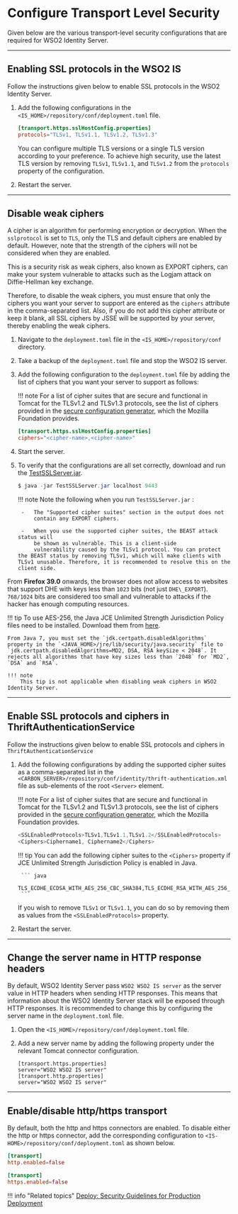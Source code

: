 # Configure Transport Level Security

Given below are the various transport-level security configurations that are required for WSO2 Identity Server.

---

## Enabling SSL protocols in the WSO2 IS

Follow the instructions given below to enable SSL protocols in the WSO2 Identity Server.

1. Add the following configurations in the `<IS_HOME>/repository/conf/deployment.toml` file.

     ```toml
     [transport.https.sslHostConfig.properties]
     protocols="TLSv1, TLSv1.1, TLSv1.2, TLSv1.3"
     ```

    You can configure multiple TLS versions or a single TLS version according to your preference.
    To achieve high security, use the latest TLS version by removing `TLSv1`, `TLSv1.1`, and `TLSv1.2` from the `protocols` property of the configuration.

2. Restart the server.

---

## Disable weak ciphers

A cipher is an algorithm for performing encryption or decryption. When the `sslprotocol` is set to `TLS`, only the TLS and default ciphers are enabled by default. However, note that the strength of the ciphers will not be considered when they are enabled.

This is a security risk as weak ciphers, also known as EXPORT ciphers, can make your system vulnerable to attacks such as the Logjam attack on Diffie-Hellman key exchange.

Therefore, to disable the weak ciphers, you must ensure that only the ciphers you want your server to support are entered as the `ciphers` attribute in the comma-separated list. Also, if you do not add this cipher attribute or keep it blank, all SSL ciphers by JSSE will be supported by your server, thereby enabling the weak ciphers.

1. Navigate to the `deployment.toml` file in the `<IS_HOME>/repository/conf` directory.

2. Take a backup of the `deployment.toml` file and stop the WSO2 IS server.

3. Add the following configuration to the `deployment.toml` file by adding the list of ciphers that you want your server to support as follows:

    !!! note
        For a list of cipher suites that are secure and functional in Tomcat for the TLSv1.2 and TLSv1.3 protocols, see the list of ciphers provided in the [secure configuration generator](https://ssl-config.mozilla.org/#server=tomcat&version=9.0.58&config=intermediate&guideline=5.6), which the Mozilla Foundation provides.

    ```toml
    [transport.https.sslHostConfig.properties]
    ciphers="<cipher-name>,<cipher-name>"
    ```

4. Start the server.

5. To verify that the configurations are all set correctly, download and run the [TestSSLServer.jar]({{base_path}}/assets/attachments/TestSSLServer.jar).

    ``` java
    $ java -jar TestSSLServer.jar localhost 9443
    ```

    !!! note
        Note the following when you run `TestSSLServer.jar` :
    
        -   The "Supported cipher suites" section in the output does not
            contain any EXPORT ciphers.
    
        -   When you use the supported cipher suites, the BEAST attack status will
            be shown as vulnerable. This is a client-side
            vulnerability caused by the TLSv1 protocol. You can protect the BEAST status by removing TLSv1, which will make clients with TLSv1 unusable. Therefore, it is recommended to resolve this on the client side.

From **Firefox 39.0** onwards, the browser does not allow access to websites that support DHE with keys less than `1023` bits (not just `DHE\_EXPORT`). `768/1024` bits are considered too small and vulnerable to attacks if the hacker has enough computing resources.

!!! tip
    To use AES-256, the Java JCE Unlimited Strength Jurisdiction Policy files need to be installed. Download them from [here](http://www.oracle.com/technetwork/java/javase/downloads/index.html).
    
    From Java 7, you must set the `jdk.certpath.disabledAlgorithms` property in the `<JAVA_HOME>/jre/lib/security/java.security` file to `jdk.certpath.disabledAlgorithms=MD2, DSA, RSA keySize < 2048`. It rejects all algorithms that have key sizes less than `2048` for `MD2`, `DSA` and `RSA`.

    !!! note
        This tip is not applicable when disabling weak ciphers in WSO2 Identity Server.

---

## Enable SSL protocols and ciphers in ThriftAuthenticationService

Follow the instructions given below to enable SSL protocols and ciphers in `ThriftAuthenticationService`

1. Add the following configurations by adding the supported cipher suites as a comma-separated list in the `<CARBON_SERVER>/repository/conf/identity/thrift-authentication.xml` file as sub-elements of the root `<Server>` element.

    !!! note
        For a list of cipher suites that are secure and functional in Tomcat for the TLSv1.2 and TLSv1.3 protocols, see the list of ciphers provided in the [secure configuration generator](https://ssl-config.mozilla.org/#server=tomcat&version=9.0.58&config=intermediate&guideline=5.6), which the Mozilla Foundation provides.

    ``` java
    <SSLEnabledProtocols>TLSv1,TLSv1.1,TLSv1.2</SSLEnabledProtocols>
    <Ciphers>Ciphername1, Ciphername2</Ciphers>
    ```

    !!! tip
        You can add the following cipher suites to the `<Ciphers>` property if JCE Unlimited Strength Jurisdiction Policy is enabled in Java.

        ``` java
        TLS_ECDHE_ECDSA_WITH_AES_256_CBC_SHA384,TLS_ECDHE_RSA_WITH_AES_256_CBC_SHA384,TLS_DHE_RSA_WIT
        ```

    If you wish to remove `TLSv1` or `TLSv1.1`, you can do so by removing them as values from the `<SSLEnabledProtocols>` property.


2. Restart the server.

---
  
## Change the server name in HTTP response headers

By default, WSO2 Identity Server pass `WSO2 WSO2 IS server` as the server value in HTTP headers when sending HTTP responses. This means that information about the WSO2 Identity Server stack will be exposed through HTTP responses. It is recommended to change this by configuring the server name in the `deployment.toml` file.

1. Open the `<IS_HOME>/repository/conf/deployment.toml` file.
2. Add a new server name by adding the following property under the relevant Tomcat connector configuration.

    ```
    [transport.https.properties]
    server="WSO2 WSO2 IS server"
    [transport.http.properties]
    server="WSO2 WSO2 IS server"
    ```

---

## Enable/disable http/https transport

By default, both the http and https connectors are enabled. To disable either the http or https connector, add the corresponding configuration to `<IS-HOME>/repository/conf/deployment.toml` as shown below. 

```toml
[transport]
http.enabled=false
```

```toml
[transport]
https.enabled=false
```

!!! info "Related topics"
    [Deploy: Security Guidelines for Production Deployment]({{base_path}}/deploy/security/security-guidelines-for-production-deployment)
